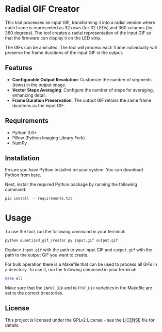 # Radial GIF Creator

This tool processes an input GIF, transforming it into a radial version where each frame is represented as 32 rows (for 32 LEDs) and
360 columns (for 360 degrees). The tool creates a radial representation of the input GIF so that the firmware can display it on the LED strip.

The GIFs can be animated. The tool will process each frame individually will preserve the frame durations of the input GIF in the output.

## Features

- **Configurable Output Resolution**: Customize the number of segments (rows) in the output image.
- **Vector Steps Averaging**: Configure the number of steps for averaging, enhancing detail.
- **Frame Duration Preservation**: The output GIF retains the same frame durations as the input GIF.

## Requirements

- Python 3.6+
- Pillow (Python Imaging Library Fork)
- NumPy

## Installation

Ensure you have Python installed on your system. You can download Python from [here](https://www.python.org/downloads/).

Next, install the required Python package by running the following command:
```bash
pip install -r requirements.txt
```

# Usage

To use the tool, run the following command in your terminal:

```bash
python quantized_gif_creator.py input.gif output.gif
```

Replace `input.gif` with the path to your input GIF and `output.gif` with the path to the output GIF you want to create.

For bulk operation there is a Makefile that can be used to process all GIFs in a directory. To use it, run the following command in your terminal:

```bash
make all
```

Make sure that the `INPUT_DIR` and `OUTPUT_DIR` variables in the Makefile are set to the correct directories.

## License

This project is licensed under the GPLv2 License - see the [LICENSE](LICENSE) file for details.
